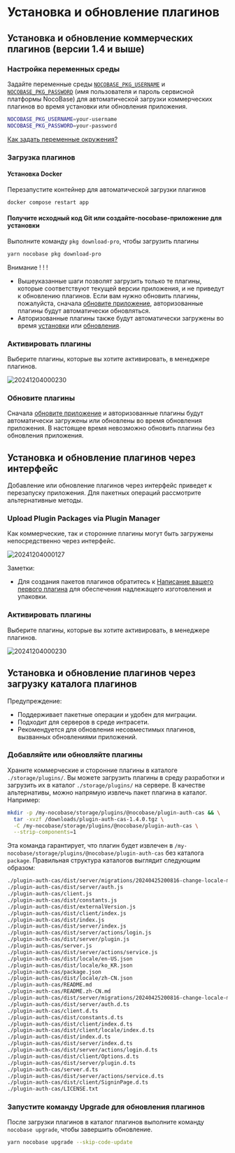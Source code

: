 # Установка и обновление плагинов

## Установка и обновление коммерческих плагинов (версии 1.4 и выше)

### Настройка переменных среды

Задайте переменные среды [`NOCOBASE_PKG_USERNAME`](/welcome/getting-started/env#nocobase_pkg_username) и [`NOCOBASE_PKG_PASSWORD`](/welcome/getting-started/env#nocobase_pkg_password) (имя пользователя и пароль сервисной платформы NocoBase) для автоматической загрузки коммерческих плагинов во время установки или обновления приложения.

```bash
NOCOBASE_PKG_USERNAME=your-username
NOCOBASE_PKG_PASSWORD=your-password
```

[Как задать переменные окружения?](/welcome/getting-started/env)

### Загрузка плагинов

#### Установка Docker

Перезапустите контейнер для автоматической загрузки плагинов

```bash
docker compose restart app
```

#### Получите исходный код Git или создайте-nocobase-приложение для установки

Выполните команду `pkg download-pro`, чтобы загрузить плагины

```bash
yarn nocobase pkg download-pro
```

Внимание ! ! !

- Вышеуказанные шаги позволят загрузить только те плагины, которые соответствуют текущей версии приложения, и не приведут к обновлению плагинов. Если вам нужно обновить плагины, пожалуйста, сначала [обновите приложение](/welcome/getting-started/upgrading), авторизованные плагины будут автоматически обновляться.
- Авторизованные плагины также будут автоматически загружены во время [установки](/welcome/getting-started/installation) или [обновления](/welcome/getting-started/upgrading).

### Активировать плагины

Выберите плагины, которые вы хотите активировать, в менеджере плагинов.

![20241204000230](https://static-docs.nocobase.com/20241204000230.png)

### Обновите плагины

Сначала [обновите приложение](/welcome/getting-started/upgrading) и авторизованные плагины будут автоматически загружены или обновлены во время обновления приложения. В настоящее время невозможно обновить плагины без обновления приложения.

## Установка и обновление плагинов через интерфейс

Добавление или обновление плагинов через интерфейс приведет к перезапуску приложения. Для пакетных операций рассмотрите альтернативные методы.

### Upload Plugin Packages via Plugin Manager

Как коммерческие, так и сторонние плагины могут быть загружены непосредственно через интерфейс.

![20241204000127](https://static-docs.nocobase.com/20241204000127.png)

Заметки:

- Для создания пакетов плагинов обратитесь к [Написание вашего первого плагина](/development/your-fisrt-plugin) для обеспечения надлежащего изготовления и упаковки.

### Активировать плагины

Выберите плагины, которые вы хотите активировать, в менеджере плагинов.

![20241204000230](https://static-docs.nocobase.com/20241204000230.png)

## Установка и обновление плагинов через загрузку каталога плагинов

Предупреждение:

- Поддерживает пакетные операции и удобен для миграции.
- Подходит для серверов в среде интрасети.
- Рекомендуется для обновления несовместимых плагинов, вызванных обновлениями приложений.

### Добавляйте или обновляйте плагины

Храните коммерческие и сторонние плагины в каталоге `./storage/plugins/`. Вы можете загрузить плагины в среду разработки и загрузить их в каталог `./storage/plugins/` на сервере. В качестве альтернативы, можно напрямую извлечь пакет плагина в каталог. Например:

```bash
mkdir -p /my-nocobase/storage/plugins/@nocobase/plugin-auth-cas && \
  tar -xvzf /downloads/plugin-auth-cas-1.4.0.tgz \
  -C /my-nocobase/storage/plugins/@nocobase/plugin-auth-cas \
  --strip-components=1
```

Эта команда гарантирует, что плагин будет извлечен в `/my-nocobase/storage/plugins/@nocobase/plugin-auth-cas` без каталога `package`. Правильная структура каталогов выглядит следующим образом:

```bash
./plugin-auth-cas/dist/server/migrations/20240425200816-change-locale-module.js
./plugin-auth-cas/dist/server/auth.js
./plugin-auth-cas/client.js
./plugin-auth-cas/dist/constants.js
./plugin-auth-cas/dist/externalVersion.js
./plugin-auth-cas/dist/client/index.js
./plugin-auth-cas/dist/index.js
./plugin-auth-cas/dist/server/index.js
./plugin-auth-cas/dist/server/actions/login.js
./plugin-auth-cas/dist/server/plugin.js
./plugin-auth-cas/server.js
./plugin-auth-cas/dist/server/actions/service.js
./plugin-auth-cas/dist/locale/en-US.json
./plugin-auth-cas/dist/locale/ko_KR.json
./plugin-auth-cas/package.json
./plugin-auth-cas/dist/locale/zh-CN.json
./plugin-auth-cas/README.md
./plugin-auth-cas/README.zh-CN.md
./plugin-auth-cas/dist/server/migrations/20240425200816-change-locale-module.d.ts
./plugin-auth-cas/dist/server/auth.d.ts
./plugin-auth-cas/client.d.ts
./plugin-auth-cas/dist/constants.d.ts
./plugin-auth-cas/dist/client/index.d.ts
./plugin-auth-cas/dist/client/locale/index.d.ts
./plugin-auth-cas/dist/index.d.ts
./plugin-auth-cas/dist/server/index.d.ts
./plugin-auth-cas/dist/server/actions/login.d.ts
./plugin-auth-cas/dist/client/Options.d.ts
./plugin-auth-cas/dist/server/plugin.d.ts
./plugin-auth-cas/server.d.ts
./plugin-auth-cas/dist/server/actions/service.d.ts
./plugin-auth-cas/dist/client/SigninPage.d.ts
./plugin-auth-cas/LICENSE.txt
```

### Запустите команду Upgrade для обновления плагинов

После загрузки плагинов в каталог плагинов выполните команду `nocobase upgrade`, чтобы завершить обновление.

```bash
yarn nocobase upgrade --skip-code-update
```
